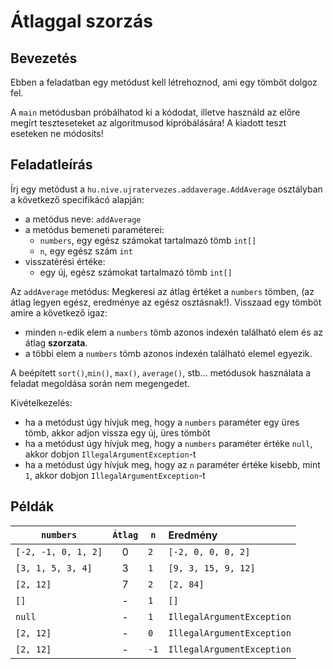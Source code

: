 # Átlaggal szorzás
## Bevezetés
Ebben a feladatban egy metódust kell létrehoznod, ami egy tömböt dolgoz fel.

A `main` metódusban próbálhatod ki a kódodat, illetve használd
az előre megírt teszteseteket az algoritmusod kipróbálására!
A kiadott teszt eseteken ne módosíts!

## Feladatleírás

Írj egy metódust a `hu.nive.ujratervezes.addaverage.AddAverage` osztályban a következő specifikácó alapján:

- a metódus neve: `addAverage`
- a metódus bemeneti paraméterei:
    - `numbers`, egy egész számokat tartalmazó tömb `int[]`
    - `n`, egy egész szám `int`
- visszatérési értéke:
  - egy új, egész számokat tartalmazó tömb `int[]`

Az `addAverage` metódus:
Megkeresi az átlag értéket a `numbers` tömben, (az átlag legyen egész, eredménye az egész osztásnak!). Visszaad egy
tömböt amire a következő igaz:

- minden `n`-edik elem a `numbers` tömb azonos indexén található elem és az átlag **szorzata**.
- a többi elem a `numbers` tömb azonos indexén található elemel egyezik.

A beépített `sort()`,`min()`, `max()`, `average()`, stb... metódusok használata a feladat megoldása során nem megengedet.

Kivételkezelés:

- ha a metódust úgy hívjuk meg, hogy a `numbers` paraméter egy üres tömb, akkor adjon vissza egy új, üres tömböt
- ha a metódust úgy hívjuk meg, hogy a `numbers` paraméter értéke `null`, akkor dobjon `IllegalArgumentException`-t
- ha a metódust úgy hívjuk meg, hogy az `n` paraméter értéke kisebb, mint `1`, akkor dobjon `IllegalArgumentException`-t

## Példák

| `numbers`           | `Átlag` | `n`  | Eredmény                   |
|---------------------|:-------:|------|:---------------------------|
| `[-2, -1, 0, 1, 2]` |    0    | `2`  | `[-2, 0, 0, 0, 2]`         |
| `[3, 1, 5, 3, 4]`   |    3    | `1`  | `[9, 3, 15, 9, 12]`        |
| `[2, 12]`           |    7    | `2`  | `[2, 84]`                  |
| `[]`                |    -    | `1`  | `[]`                       |
| `null`              |    -    | `1`  | `IllegalArgumentException` |
| `[2, 12]`           |    -    | `0`  | `IllegalArgumentException` |
| `[2, 12]`           |    -    | `-1` | `IllegalArgumentException` |
